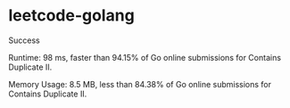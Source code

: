 # leetcode-golang

Success

Runtime: 98 ms, faster than 94.15% of Go online submissions for Contains Duplicate II.

Memory Usage: 8.5 MB, less than 84.38% of Go online submissions for Contains Duplicate II.
